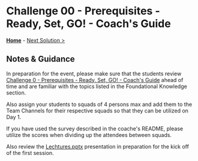 # Challenge 00 - Prerequisites - Ready, Set, GO! - Coach's Guide 

**[Home](./README.md)** - [Next Solution >](./Solution-01.md)

## Notes & Guidance

In preparation for the event, please make sure that the students review [Challenge 0 - Prerequisites - Ready, Set, GO! - Coach's Guide](../Student/Challenge-00.md) ahead of time and are familiar with the topics listed in the Foundational Knowledge section.

Also assign your students to squads of 4 persons max and add them to the Team Channels for their respective squads so that they can be utilized on Day 1.  

If you have used the survey described in the coache's README, please utilize the scores when dividing up the attendees between squads.

Also review the [Lechtures.pptx](./Bronze-Silver-Gold.pptx?raw=true) presentation in preparation for the kick off of the first session.